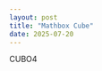 ```yaml
---
layout: post
title: "Mathbox Cube"
date: 2025-07-20
---
```

CUBO4

 <script>
      var mathbox = MathBox.mathBox({
        plugins: ["core", "controls", "cursor", "mathbox"],
        controls: {
          // Orbit controls, i.e. Euler angles, with gimbal lock
          klass: THREE.OrbitControls,

          // Trackball controls, i.e. Free quaternion rotation
          //klass: THREE.TrackballControls,
        },
      });
      if (mathbox.fallback) throw "WebGL not supported";

      var three = mathbox.three;
      three.renderer.setClearColor(new THREE.Color(0xffffff), 1.0);
  
      var camera =
      mathbox
      .camera({
        proxy: true,
        position: [0, 0, 3],
      });

          // 2D cartesian
    var view =
      mathbox
      .cartesian({
        range: [[-2, 2], [-1, 1], [-1, 1]],
        scale: [2, 1, 1],
      });

    // Axes + grid
    view
      .axis({
        axis: 1,
        width: 3,
      })
      .axis({
        axis: 2,
        width: 3,
      })
      .grid({
        width: 2,
        divideX: 20,
        divideY: 10,
      });

      // Make axes black
    mathbox.select('axis').set('color', 'black');

      // Calibrate focus distance for units
    mathbox.set('focus', 3);

  /*
      // Add some data
    var data =
      view
      .interval({
        expr: function (emit, x, i, t) {
          emit(x, Math.sin(x + t));
        },
        width: 64,
        channels: 2,
      });

    // Draw a curve
    var curve =
      view
      .line({
        width: 5,
        color: '#3090FF',
      });

      var points =
  view.point({
    size: 8,
    color: '#3090FF',
  });
*/

    var data1 =
      view
      .interval({
        expr: function (emit, x, i, t) {
          emit(x, Math.sin(x + t));
        },
        width: 2,
        channels: 2,
      });

      var points1 =
  view.point({
    size: 8,
    color: '#50A000',
  });

      var data2 =
      view
      .interval({
        expr: function (emit, x, i, t) {
         const phi = x * 2 * Math.PI;
          emit(Math.cos(t+phi), Math.sin(t+phi), 0);
        },
        width: 64,
        channels: 3,
      });

      var points2 =
  view.point({
    size: 8,
    color: '#50A000',
  });

        var data4 =
      view
      .interval({
        expr: function (emit, x, i, t) {
         const phi = x * 2 * Math.PI;
         const theta = Math.PI/4;
          emit(Math.sin(theta)*Math.cos(t+phi), Math.sin(theta)*Math.sin(t+phi), Math.cos(theta));
        },
        width: 64,
        channels: 3,
      });

      var points4 =
  view.point({
    size: 8,
    color: '#50A000',
  });

          var data5 =
      view
      .area({
        expr: function (emit, u, v, i, j, t) {
          const theta = u * Math.PI;       // [0, π]
          const phi = v * 2 * Math.PI;     // [0, 2π]
          const r = 1;

          const x = r * Math.sin(theta) * Math.cos(phi+t);
          const y = r * Math.sin(theta) * Math.sin(phi+t);
          const z = r * Math.cos(theta);
          emit(x, y, z);
        },
        width: 32,
        height: 16,
        channels: 3,
      });

  
// Colors: all green except one red
const colorArray = [];
for (let j = 0; j < 16; j++) {
  for (let i = 0; i < 32; i++) {
    if (i === 8 && j === 4) {
      colorArray.push(#50A000); // red
    } else {
      colorArray.push(#50A0AA); // green
    }
  }
}

const colors = mathbox.array({
  width: 32 * 16,
  channels: 3,
  items: 1,
  data: colorArray,
});

      var points5 =
  view.point({
    size: 8,
    color: colors,
  });

        var data3 =
      view
      .interval({
        expr: function (emit, x, i, t) {
          emit(0, 0, Math.sin(t));
        },
        width: 1,
        channels: 3,
      });

      var points3 =
  view.point({
    size: 8,
    color: '#50A000',
  });
  
  /*
      var vector =
  view.interval({
    expr: function (emit, x, i, t) {
      emit(x, 0);
      emit(x, -Math.sin(x + t));
    },
    width: 64,
    channels: 2,
    items: 2,
  })
  .vector({
    end: true,
    width: 5,
    color: '#50A000',
  });
*/

       var scale =
  view.scale({
    divide: 10,
  });

      var ticks =
  view.ticks({
    width: 5,
    size: 15,
    color: 'black',
  });

      var format =
  view.format({
    digits: 2,
    weight: 'bold',
  });

      var labels =
  view.label({
    color: 'red',
    zIndex: 1,
  });

</script>
